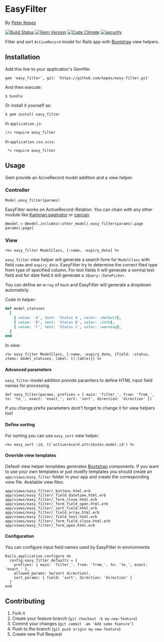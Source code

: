 # EasyFilter

By [Peter Kepes](https://github.com/kepes)

[![Build Status](https://travis-ci.org/kepes/easy-filter.svg?branch=master)](https://travis-ci.org/kepes/easy-filter) [![Gem Version](https://badge.fury.io/rb/easy_filter.svg)](http://badge.fury.io/rb/easy_filter) [![Code Climate](https://codeclimate.com/github/kepes/easy-filter/badges/gpa.svg)](https://codeclimate.com/github/kepes/easy-filter) [![security](https://hakiri.io/github/kepes/easy-filter/master.svg)](https://hakiri.io/github/kepes/easy-filter/master)

Filter and sort `ActiveRecord` model for Rails app with [Bootstrap](http://getbootstrap.com/) view helpers.

## Installation

Add this line to your application's Gemfile:

    gem 'easy_filter', git: 'https://github.com/kepes/easy-filter.git'

And then execute:

    $ bundle

Or install it yourself as:

    $ gem install easy_filter

In `application.js`:

    //= require easy_filter

In `application.css.scss`:

     *= require easy_filter

## Usage

Gem provide an AciveRecord model addition and a view helper.

### Controller

    Model.easy_filter(params)

EasyFilter works on ActiveRecord::Relation. You can chain with any other module like [Kaminari paginator](https://github.com/amatsuda/kaminari) or [cancan](https://github.com/ryanb/cancan).

    @model = @model.includes(:other_model).easy_filter(params).page params[:page]

### View

    <%= easy_filter ModelClass, [:name, :expiry_date] %>

`easy_filter` view helper will generate a search form for `ModelClass` with field `name` and `expiry_date`. EasyFilter try to determine the correct filed type from type of specified column. For text fields it will generate a normal text field and for date field it will generate a `JQuery::DatePicker`.

You can define an `Array` of `Hash` and EasyFilter will generate a dropdown automaticly.

Code in helper:

```ruby
def model_statuses
  [
    { value: 'A', text: 'Status A', color: :default},
    { value: 'B', text: 'Status B', color: :info},
    { value: 'C', text: 'Status C', color: :warning},
  ]
end
```

In view:

    <%= easy_filter ModelClass, [:name, :expiry_date, {field: :status, items: model_statuses, label: t(:lable)}] %>

#### Advanced parameters

`easy_filter` model addition provide paramters to define HTML input field names for processing.

    def easy_filter(params, prefixes = { main: 'filter_', from: 'from_', to: 'to_', exact: 'exact_', sort: 'sort', direction: 'direction' })

If you change prefix parameters dont't forget to change it for view helpers too!

#### Define sorting

For sorting you can use `easy_sort` view helper.

    <%= easy_sort :id, t('activerecord.attributes.model.id') %>

#### Override view templates

Default view helper templates generates [Bootstrap](http://getbootstrap.com/) components. If you want to use your own templates or just modify templates you should create an `app/views/easy_filter` folder in your app and create the corresponding view file. Available view files:

    app/views/easy_filter/_buttons.html.erb
    app/views/easy_filter/_field_datetime.html.erb
    app/views/easy_filter/_form_close.html.erb
    app/views/easy_filter/_form_field_open.html.erb
    app/views/easy_filter/_sort_field.html.erb
    app/views/easy_filter/_field_array.html.erb
    app/views/easy_filter/_field_text.html.erb
    app/views/easy_filter/_form_field_close.html.erb
    app/views/easy_filter/_form_open.html.erb

#### Configuration

You can configure input field names used by EasyFilter in environments

    Rails.application.configure do
      config.easy_filter_defaults = {
        prefixes: { main: 'filter_', from: 'from_', to: 'to_', exact: 'exact_' },
        allowed_params: %w(sort direction),
        sort_params: { field: 'sort', direction: 'direction' }
      }
    end
    
## Contributing

1. Fork it
2. Create your feature branch (`git checkout -b my-new-feature`)
3. Commit your changes (`git commit -am 'Add some feature'`)
4. Push to the branch (`git push origin my-new-feature`)
5. Create new Pull Request
